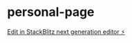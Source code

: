 # personal-page

[Edit in StackBlitz next generation editor ⚡️](https://stackblitz.com/~/github.com/sreime/personal-page)